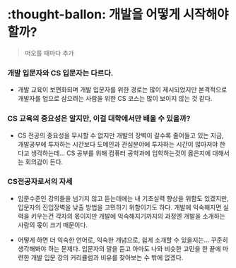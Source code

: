 # :thought-ballon: 개발을 어떻게 시작해야할까?

> 떠오를 때마다 추가

### 개발 입문자와 CS 입문자는 다르다.
- 개발 교육이 보편화되며 개발 입문자를 위한 경로는 많이 제시되었지만 본격적으로 개발자를 업으로 삼으려는 사람을 위한 CS 코스는 많이 보이지 않는 것 같다.

### CS 교육의 중요성은 알지만, 이걸 대학에서만 배울 수 있을까?
- CS 전공의 중요성을 무시할 수 없지만 개발의 장벽이 갈수록 줄어들고 있는 지금, 개발공부에 투자하는 시간보다 도메인과 관심분야에 투자하는 시간이 많아져야 한다고 생각하는데... CS 공부를 위해 컴퓨터 공학과에 입학하는것이 옳은지에 대해서는 회의감이 든다.

### CS전공자로서의 자세
- 입문수준인 강의들을 넘기지 않고 듣는데에는 내 기초실력 향상을 위함도 있겠지만, 입문자의 진입장벽을 낮출 방법을 고민하기 위함이기도 하다. 개발에 익숙해지면 실력을 키우는건 각자의 몫이지만 개발에 익숙해지기까지의 과정엔 개발을 소개하는 사람의 몫이 크기 때문이다.

- 어떻게 하면 더 익숙한 언어로, 익숙한 개념으로, 쉽게 소개할 수 있을지는... 꾸준히 생각해봐야 하는 문제다. 입문자의 말을 듣고 아마도 나와 비슷한 고민을 한 끝에 마련한 개발 입문 강의 커리큘럼과 비유를 찾아보는 수 밖에 없겠다.